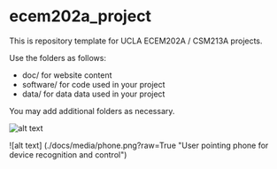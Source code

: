 # ecem202a_project
This is repository template for UCLA ECEM202A / CSM213A projects.

Use the folders as follows:

* doc/ for website content
* software/ for code used in your project
* data/ for data data used in your project

You may add additional folders as necessary.

![alt text](https://github.com/SimonSchirber/UWBWebsite/tree/main/docs/media/phone.png)

![alt text] (./docs/media/phone.png?raw=True "User pointing phone for device recognition and control")
